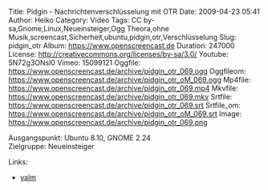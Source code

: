 Title: Pidgin - Nachrichtenverschlüsselung mit OTR
Date: 2009-04-23 05:41
Author: Heiko
Category: Video
Tags: CC by-sa,Gnome,Linux,Neueinsteiger,Ogg Theora,ohne Musik,screencast,Sicherheit,ubuntu,pidgin,otr,Verschlüsselung
Slug: pidgin_otr
Album: https://www.openscreencast.de
Duration: 247000
License: http://creativecommons.org/licenses/by-sa/3.0/
Youtube: 5N72g3ONsl0
Vimeo: 15099121
Oggfile: https://www.openscreencast.de/archive/pidgin_otr_069.ogg
Oggfileom: https://www.openscreencast.de/archive/pidgin_otr_oM_069.ogg
Mp4file: https://www.openscreencast.de/archive/pidgin_otr_069.mp4
Mkvfile: https://www.openscreencast.de/archive/pidgin_otr_069.mkv
Srtfile: https://www.openscreencast.de/archive/pidgin_otr_069.srt
Srtfile_om: https://www.openscreencast.de/archive/pidgin_otr_oM_069.srt
Image: https://www.openscreencast.de/archive/pidgin_otr_069.png

Ausgangspunkt: Ubuntu 8.10, GNOME 2.24  
Zielgruppe: Neueinsteiger  

Links:

  * [yalm](http://www.yalmagazine.org/homepage/docs/messengerverschluesselung_mit_otr)

